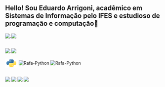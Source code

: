 ## Hello! Sou Eduardo Arrigoni, acadêmico em Sistemas de Informação pelo IFES e estudioso de programação e computação🤙

<div>
  
  <a href="https://github.com/eduardoarrigoni/github-readme-stats">
  <img height=250 align="center" src="https://github-readme-stats.vercel.app/api?username=eduardoarrigoni&theme=dark" />
</a>
<a href="https://github.com/eduardoarrigoni/convoychat">
  <img height=150 align="center" src="https://github-readme-stats.vercel.app/api/top-langs?username=eduardoarrigoni&layout=compact&langs_count=8&card_width=320&theme=dark" />
</a>

##
<a href="https://github.com/eduardoarrigoni/github-readme-stats">
  <img align="center" src="https://github-readme-stats.vercel.app/api/pin/?username=eduardoarrigoni&repo=algoritmos&theme=dark" />
</a>
<a href="https://github.com/eduardoarrigoni/github-readme-stats">
  <img align="center" src="https://github-readme-stats.vercel.app/api/pin/?username=eduardoarrigoni&repo=linguagem-c&theme=dark" />
</a>


</div>

<div style="display: inline_block"><br>
  <img align="center" alt="Rafa-Python" height="30" width="40" src="https://raw.githubusercontent.com/devicons/devicon/master/icons/python/python-original.svg">
  <img align="center" alt="Rafa-Python" height="30" width="40" src="https://cdn.jsdelivr.net/gh/devicons/devicon@latest/icons/c/c-original.svg" />
  <img align="center" alt="Rafa-Python" height="30" width="40" src="https://cdn.jsdelivr.net/gh/devicons/devicon@latest/icons/java/java-original.svg"/>        
</div>

##
 
 <div> 

  <a href="https://instagram.com/arrigoni_edu" target="_blank"><img src="https://img.shields.io/badge/-Instagram-%23E4405F?style=for-the-badge&logo=instagram&logoColor=white" target="_blank"></a>
  <a href="https://discord.gg/Abat3E89Ds" target="_blank"><img src="https://img.shields.io/badge/Discord-7289DA?style=for-the-badge&logo=discord&logoColor=white" target="_blank"></a> 
  <a href = "mailto:eduardo.souza.arrigoni@gmail.com"><img src="https://img.shields.io/badge/-Gmail-%23333?style=for-the-badge&logo=gmail&logoColor=white" target="_blank"></a>
  <a href="https://www.linkedin.com/in/eduardosouzaarrigoni" target="_blank"><img src="https://img.shields.io/badge/-LinkedIn-%230077B5?style=for-the-badge&logo=linkedin&logoColor=white" target="_blank"></a> 
  
</div>
